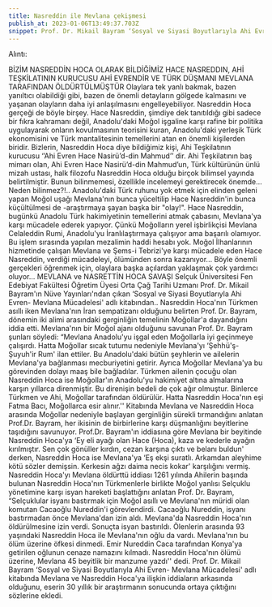 ```yaml
---
title: Nasreddin ile Mevlana çekişmesi
publish_at: 2023-01-06T13:49:37.703Z
snippet: Prof. Dr. Mikail Bayram ‘Sosyal ve Siyasi Boyutlarıyla Ahi Evren- Mevlana Mücadelesi'
---
```


Alıntı:

BİZİM NASREDDİN HOCA OLARAK BİLDİĞİMİZ HACE NASREDDIN, AHİ TEŞKİLATININ KURUCUSU AHİ EVRENDİR VE TÜRK DÜŞMANI MEVLANA TARAFINDAN ÖLDÜRTÜLMÜŞTÜR
Olaylara tek yanlı bakmak, bazen yanıltıcı olabildiği gibi, bazen de önemli detayların gölgede kalmasını ve yaşanan olayların daha iyi anlaşılmasını engelleyebiliyor.
Nasreddin Hoca gerçeği de böyle birşey. Hace Nasreddin, şimdiye dek tanıtıldığı gibi sadece bir fıkra kahramanı değil, Anadolu'daki Moğol işgaline karşı rafine bir politika uygulayarak onların kovulmasının teorisini kuran, Anadolu'daki yerleşik Türk ekonomisini ve Türk mantalitesinin temellerini atan en önemli kişilerden biridir.
Bizlerin, Nasreddin Hoca diye bildiğimiz kişi, Ahi Teşkilatının kurucusu ‘’Ahi Evren Hace Nasirü’d-din Mahmud’’ dir.
Ahi Teşkilatının baş mimarı olan, Ahi Evren Hace Nasirü’d-din Mahmud’un, Türk kültürünün ünlü mizah ustası, halk filozofu Nasreddin Hoca olduğu birçok bilimsel yayında belirtilmiştir.
Bunun bilinmemesi, özellikle incelemeyi gerektirecek önemde... Neden bilinmez?!.. Anadolu'daki Türk ruhunu yok etmek için elinden geleni yapan Moğol uşağı Mevlana'nın bunca yüceltilip Hace Nasreddin'in bunca küçültülmesi de -araştırmaya şayan başka bir "olay!".
Hace Nasreddin, bugünkü Anadolu Türk hakimiyetinin temellerini atmak çabasını, Mevlana'ya karşı mücadele ederek yapıyor. Çünkü Moğolların yerel işbirlikçisi Mevlana Celaleddin Rumi, Anadolu'yu İranlılaştırmaya çalışıyor ama başarılı olamıyor. Bu işlem sırasında yapılan mezalimin haddi hesabı yok. Moğol İlhanlarının hizmetinde çalışan Mevlana ve Şems-i Tebrizi'ye karşı mücadele eden Hace Nasreddin, verdiği mücadeleyi, ölümünden sonra kazanıyor...
Böyle önemli gerçekleri öğrenmek için, olaylara başka açılardan yaklaşmak çok yardımcı oluyor...
MEVLANA ve NASRETTİN HOCA SAVAŞI
Selçuk Üniversitesi Fen Edebiyat Fakültesi Öğretim Üyesi Orta Çağ Tarihi Uzmanı Prof. Dr. Mikail Bayram'ın Nüve Yayınları'ndan çıkan ‘Sosyal ve Siyasi Boyutlarıyla Ahi Evren- Mevlana Mücadelesi' adlı kitabından..
Nasreddin Hoca'nın Türkmen asıllı iken Mevlana'nın İran sempatizanı olduğunu belirten Prof. Dr. Bayram, dönemin iki alimi arasındaki gerginliğin temelinin Moğollar'a dayandığını iddia etti. Mevlana'nın bir Moğol ajanı olduğunu savunan Prof. Dr. Bayram şunları söyledi:
“Mevlana Anadolu'yu işgal eden Moğollarla iyi geçinmeye çalışırdı. Hatta Moğollar sıcak tutumu nedeniyle Mevlana'yı ‘Şehhü'ş- Şuyuh'ir Rum' ilan ettiler. Bu Anadolu'daki bütün şeyhlerin ve ailelerin Mevlana'ya bağlanması mecburiyetini getirir. Ayrıca Moğollar Mevlana'ya bu görevinden dolayı maaş bile bağladılar. Türkmen ailenin çocuğu olan Nasreddin Hoca ise Moğollar'ın Anadolu'yu hakimiyet altına almalarına karşın yıllarca direnmiştir. Bu direnişin bedeli de çok ağır olmuştur. Binlerce Türkmen ve Ahi, Moğollar tarafından öldürülür. Hatta Nasreddin Hoca'nın eşi Fatma Bacı, Moğollarca esir alınır.''
Kitabında Mevlana ve Nasreddin Hoca arasında Moğollar nedeniyle başlayan gerginliğin sürekli tırmandığını anlatan Prof.Dr. Bayram, her ikisinin de birbirlerine karşı düşmanlığını beyitlerine taşıdığını savunuyor. Prof.Dr. Bayram'ın iddiasına göre Mevlana bir beyitinde Nasreddin Hoca'ya ‘Ey eli ayağı olan Hace (Hoca), kaza ve kederle ayağın kırılmıştır. Sen çok gönüller kırdın, cezan karşına çıktı ve belanı buldun' derken, Nasreddin Hoca ise Mevlana'ya ‘Eş ekşi suratlı. Arkamdan aleyhime kötü sözler demişsin. Kerkesin ağzı daima necis kokar' karşılığını vermiş.
Nasreddin Hoca'yı Mevlana öldürttü iddiası
1261 yılında Ahilerin başında bulunan Nasreddin Hoca'nın Türkmenlerle birlikte Moğol yanlısı Selçuklu yönetimine karşı isyan hareketi başlattığını anlatan Prof. Dr. Bayram, “Selçuklular isyanı bastırmak için Moğol asıllı ve Mevlana'nın müridi olan komutan Cacaoğlu Nureddin'i görevlendirdi. Cacaoğlu Nureddin, isyanı bastırmadan önce Mevlana'dan izin aldı.
Mevlana'da Nasreddin Hoca'nın öldürülmesine izin verdi. Sonuçta isyan bastırıldı. Ölenlerin arasında 93 yaşındaki Nasreddin Hoca ile Mevlana'nın oğlu da vardı. Mevlana'nın bu ölüm üzerine öfkesi dinmedi.
Emir Nureddin Caca tarafından Konya'ya getirilen oğlunun cenaze namazını kılmadı. Nasreddin Hoca'nın ölümü üzerine, Mevlana 45 beyitlik bir manzume yazdı'' dedi.
Prof. Dr. Mikail Bayram ‘Sosyal ve Siyasi Boyutlarıyla Ahi Evren- Mevlana Mücadelesi' adlı kitabında Mevlana ve Nasreddin Hoca'ya ilişkin iddiaların arkasında olduğunu, eserin 30 yıllık bir araştırmanın sonucunda ortaya çıktığını sözlerine ekledi.
